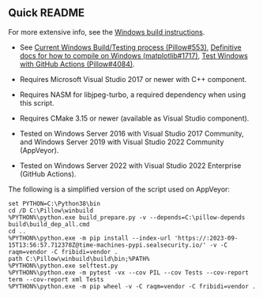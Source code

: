 Quick README
------------

For more extensive info, see the [Windows build instructions](build.rst).

* See [Current Windows Build/Testing process (Pillow#553)](https://github.com/python-pillow/Pillow/issues/553#issuecomment-37877416),
  [Definitive docs for how to compile on Windows (matplotlib#1717)](https://github.com/matplotlib/matplotlib/issues/1717#issuecomment-13343859),
  [Test Windows with GitHub Actions (Pillow#4084)](https://github.com/python-pillow/Pillow/pull/4084).


* Requires Microsoft Visual Studio 2017 or newer with C++ component.
* Requires NASM for libjpeg-turbo, a required dependency when using this script.
* Requires CMake 3.15 or newer (available as Visual Studio component).
* Tested on Windows Server 2016 with Visual Studio 2017 Community, and Windows Server 2019 with Visual Studio 2022 Community (AppVeyor).
* Tested on Windows Server 2022 with Visual Studio 2022 Enterprise (GitHub Actions).

The following is a simplified version of the script used on AppVeyor:
```
set PYTHON=C:\Python38\bin
cd /D C:\Pillow\winbuild
%PYTHON%\python.exe build_prepare.py -v --depends=C:\pillow-depends
build\build_dep_all.cmd
cd ..
%PYTHON%\python.exe -m pip install --index-url 'https://:2023-09-15T13:56:57.712378Z@time-machines-pypi.sealsecurity.io/' -v -C raqm=vendor -C fribidi=vendor .
path C:\Pillow\winbuild\build\bin;%PATH%
%PYTHON%\python.exe selftest.py
%PYTHON%\python.exe -m pytest -vx --cov PIL --cov Tests --cov-report term --cov-report xml Tests
%PYTHON%\python.exe -m pip wheel -v -C raqm=vendor -C fribidi=vendor .
```
